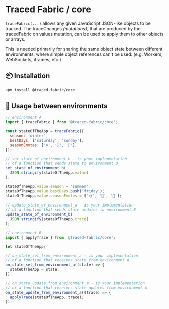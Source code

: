 # Traced Fabric / core

```traceFabric(...)``` allows any given JavaScript JSON-like objects to be tracked.
The traceChanges *(mutations)*, that are produced by the tracedFabric on values mutation, can be used to apply them to other objects or arrays.

This is needed primarily for sharing the same object state between different environments, where simple object references can't be used. (e.g. Workers, WebSockets, iframes, etc.)

## 📦 Installation

```bash
npm install @traced-fabric/core
```

## 🌌 Usage between environments

```javascript
// environment A
import { traceFabric } from '@traced-fabric/core';

const stateOfTheApp = traceFabric({
  season: 'winter',
  bestDays: ['saturday', 'sunday'],
  seasonEmotes: ['❄️', '🎄', '🎅'],
});

// set_state_of_environment_b - is your implementation
// of a function that sends state to environment B
set_state_of_environment_b(
  JSON.stringify(stateOfTheApp.value)
);

stateOfTheApp.value.season = 'summer';
stateOfTheApp.value.bestDays.push('friday');
stateOfTheApp.value.seasonEmotes = ['🌞', '🌊', '🍦'];

// update_state_of_environment_a - is your implementation
// of a function that sends state updates to environment B
update_state_of_environment_b(
  JSON.stringify(stateOfTheApp.trace)
);
```

```javascript
// environment B
import { applyTrace } from '@traced-fabric/core';

let stateOfTheApp;

// on_state_set_from_environment_a - is your implementation
// of a function that receives state from environment A
on_state_set_from_environment_a((state) => {
  stateOfTheApp = state;
});

// on_state_update_from_environment_a - is your implementation
// of a function that receives state updates from environment A
on_state_update_from_environment_a((trace) => {
  applyTrace(stateOfTheApp, trace);
});
```
